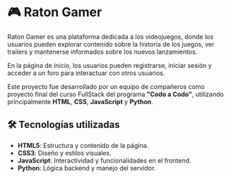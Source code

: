 # 🎮 Raton Gamer

Raton Gamer es una plataforma dedicada a los videojuegos, donde los usuarios pueden explorar contenido sobre la historia de los juegos, ver trailers y mantenerse informados sobre los nuevos lanzamientos.

En la página de inicio, los usuarios pueden registrarse, iniciar sesión y acceder a un foro para interactuar con otros usuarios.

Este proyecto fue desarrollado por un equipo de compañeros como proyecto final del curso FullStack del programa **"Codo a Codo"**, utilizando principalmente **HTML**, **CSS**, **JavaScript** y **Python**.

## 🛠 Tecnologías utilizadas

- **HTML5**: Estructura y contenido de la página.
- **CSS3**: Diseño y estilos visuales.
- **JavaScript**: Interactividad y funcionalidades en el frontend.
- **Python**: Lógica backend y manejo del servidor.

